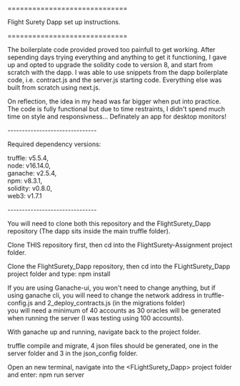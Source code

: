 =============================<br/>

Flight Surety Dapp set up instructions.<br/>

=============================<br/>

The boilerplate code provided proved too painfull to get working. After sepending days trying everything 
and anything to get it functioning, I gave up and opted to upgrade the solidity code to version 8, and
start from scratch with the dapp. I was able to use snippets from the dapp boilerplate code, i.e. contract.js
and the server.js starting code. Everything else was built from scratch using next.js.

On reflection, the idea in my head was far bigger when put into practice. The code is fully functional but 
due to time restraints, I didn't spend much time on style and responsivness... Definately an app for desktop monitors!

-------------------------------<br/>

Required dependency versions:

  truffle: v5.5.4, <br/>
  node: v16.14.0, <br/>
  ganache: v2.5.4, <br/>
  npm: v8.3.1, <br/>
  solidity: v0.8.0, <br/>
  web3: v1.7.1 <br/>
  
-------------------------------<br/>
  
You will need to clone both this repository and the FlightSurety_Dapp repository (The dapp sits inside the main truffle folder).<br/>

Clone THIS repository first, then cd into the FlightSurety-Assignment project folder.<br/>

Clone the FlightSurety_Dapp repository, then cd into the FLightSurety_Dapp project folder and type: npm install<br/>
  
If you are using Ganache-ui, you won't need to change anything, but if using ganache cli, you will need to change the network address
in truffle-config.js and 2_deploy_contracts.js (in the migrations folder)<br/>
you will need a minimum of 40 accounts as 30 oracles will be generated when running the server (I was testing using 100 accounts).

With ganache up and running, navigate back to the <FlightSurety-Assignment> project folder.<br/>
  
truffle compile and migrate, 4 json files should be generated, one in the server folder and 3 in the json_config folder.
  
Open an new terminal, navigate into the <FLightSurety_Dapp> project folder and enter: npm run server<br />

